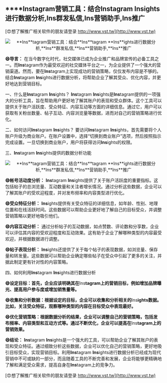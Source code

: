 ## ****Ins**tagram营销工具：结合**Ins**tagram **Ins**ights进行数据分析,**Ins**群发私信,**Ins**营销助手,**Ins**推广**

[😍想了解推广相关软件的朋友请登录 http://www.vst.tw](http://www.vst.tw)

 <center><img src="https://vst.tw/MP4/tuiguang/png/6.png" alt="**Ins**tagram营销工具：结合**Ins**tagram **Ins**ights进行数据分析,**Ins**群发私信,**Ins**营销助手,**Ins**推广"></center>

**😄导言：**
在当今数字化时代，社交媒体已成为企业推广和品牌宣传的必备工具之一。而**Ins**tagram作为最受欢迎的社交媒体平台之一，为企业提供了一个强大的营销渠道。然而，要在**Ins**tagram上实现成功的营销策略，仅仅发布内容是不够的。结合**Ins**tagram **Ins**ights进行数据分析，将帮助企业了解其受众、优化内容，并更好地达到营销目标。

一、什么是**Ins**tagram **Ins**ights？
**Ins**tagram **Ins**ights是**Ins**tagram提供的一项强大的分析工具，旨在帮助用户更好地了解其账户的表现和受众群体。这个工具可以提供关于账户活跃度、受众特征、内容互动等方面的详细信息。通过它，用户可以获取有关粉丝数量、帖子互动、内容浏览量等数据，进而对自己的营销策略进行优化。

二、如何访问**Ins**tagram **Ins**ights？
要访问**Ins**tagram **Ins**ights，首先需要将个人账户升级为商业账户。在账户设置中，选择“切换到商业账户”选项，然后按照指示完成设置。一旦切换到商业账户，用户将获得访问**Ins**ights的权限。

三、**Ins**tagram **Ins**ights提供的数据分析功能

 <center><img src="https://vst.tw/MP4/tuiguang/png/3.png" alt="**Ins**tagram营销工具：结合**Ins**tagram **Ins**ights进行数据分析,**Ins**群发私信,**Ins**营销助手,**Ins**推广"></center>

**😄帐号活动度分析：**
**Ins**tagram **Ins**ights提供了关于账户活跃度的重要指标。这包括帖子的总浏览量、互动数量和关注者增长情况。通过分析这些数据，企业可以了解其账户的受欢迎程度，并对发布频率和内容类型进行优化。

**😄受众特征分析：**
**Ins**ights提供有关受众特征的详细信息，如年龄、性别、地理位置和在线活跃时间。这些数据可以帮助企业更好地了解自己的目标受众，并调整营销策略以更好地吸引他们。

**😄内容互动分析：**
通过分析帖子的互动数据，如点赞数、评论数和分享数，企业可以评估其内容的受欢迎程度和互动效果。这有助于企业了解哪种类型的内容最受欢迎，并根据数据进行调整。

**😄帖子表现分析：**
**Ins**ights还提供了关于每个帖子的表现数据，如浏览量、保存量和转发量。这些数据可以帮助企业确定哪些帖子在受众中引起了更多的关注，并据此制定更有针对性的内容策略。

四、如何利用**Ins**tagram **Ins**ights进行数据分析

**😄设定目标：首先，企业应该明确其在**Ins**tagram上的营销目标，例如增加品牌曝光、提高用户参与度或增加销售量等。**

**😄收集和分析数据：根据设定的目标，企业可以收集和分析相关的**Ins**ights数据。比如，关注受众特征，观察哪种类型的内容在目标受众中表现最好。**

**😄优化营销策略：根据数据分析的结果，企业可以调整自己的营销策略，包括发布频率、内容类型和互动方式等。通过不断优化，企业可以提高在**Ins**tagram上的营销效果。**

**😄结论：**
**Ins**tagram **Ins**ights是一个强大的工具，可以帮助企业了解其账户的表现和受众特征。通过细致分析这些数据，企业可以优化自己的营销策略，更好地吸引目标受众，实现营销目标。利用**Ins**tagram **Ins**ights进行数据分析已经成为现代营销中不可或缺的一部分，而且随着工具的不断完善和发展，企业将能够更精确地了解和满足受众需求，提高自身在**Ins**tagram上的竞争力。

[😍想了解推广相关软件的朋友请登录 http://www.vst.tw](http://www.vst.tw)



